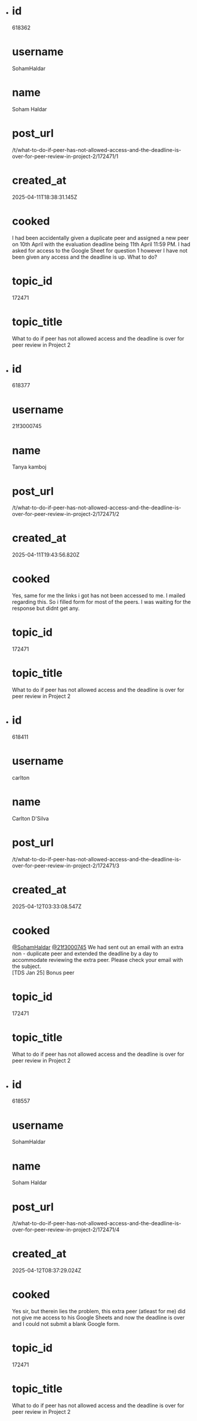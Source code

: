 - # id
  
  618362
  
  # username
  
  SohamHaldar
  
  # name
  
  Soham Haldar
  
  # post_url
  
  /t/what-to-do-if-peer-has-not-allowed-access-and-the-deadline-is-over-for-peer-review-in-project-2/172471/1
  
  # created_at
  
  2025-04-11T18:38:31.145Z
  
  # cooked
  
  <p>I had been accidentally given a duplicate peer and assigned a new peer on 10th April with the evaluation deadline being 11th April 11:59 PM. I had asked for access to the Google Sheet for question 1 however I have not been given any access and the deadline is up. What to do?</p>
  
  # topic_id
  
  172471
  
  # topic_title
  
  What to do if peer has not allowed access and the deadline is over for peer review in Project 2
- # id
  
  618377
  
  # username
  
  21f3000745
  
  # name
  
  Tanya kamboj
  
  # post_url
  
  /t/what-to-do-if-peer-has-not-allowed-access-and-the-deadline-is-over-for-peer-review-in-project-2/172471/2
  
  # created_at
  
  2025-04-11T19:43:56.820Z
  
  # cooked
  
  <p>Yes, same for me the links i got has not been accessed to me. I mailed regarding this. So i filled form for most of the peers. I was waiting for the response but didnt get any.</p>
  
  # topic_id
  
  172471
  
  # topic_title
  
  What to do if peer has not allowed access and the deadline is over for peer review in Project 2
- # id
  
  618411
  
  # username
  
  carlton
  
  # name
  
  Carlton D'Silva
  
  # post_url
  
  /t/what-to-do-if-peer-has-not-allowed-access-and-the-deadline-is-over-for-peer-review-in-project-2/172471/3
  
  # created_at
  
  2025-04-12T03:33:08.547Z
  
  # cooked
  
  <p><a class="mention" href="/u/sohamhaldar">@SohamHaldar</a> <a class="mention" href="/u/21f3000745">@21f3000745</a> We had sent out an email with an extra non - duplicate peer and extended the deadline by a day to accommodate reviewing the extra peer. Please check your email with the subject.<br>
  [TDS Jan 25] Bonus peer</p>
  
  # topic_id
  
  172471
  
  # topic_title
  
  What to do if peer has not allowed access and the deadline is over for peer review in Project 2
- # id
  
  618557
  
  # username
  
  SohamHaldar
  
  # name
  
  Soham Haldar
  
  # post_url
  
  /t/what-to-do-if-peer-has-not-allowed-access-and-the-deadline-is-over-for-peer-review-in-project-2/172471/4
  
  # created_at
  
  2025-04-12T08:37:29.024Z
  
  # cooked
  
  <p>Yes sir, but therein lies the problem, this extra peer (atleast for me) did not give me access to his Google Sheets and now the deadline is over and I could not submit a blank Google form.</p>
  
  # topic_id
  
  172471
  
  # topic_title
  
  What to do if peer has not allowed access and the deadline is over for peer review in Project 2
